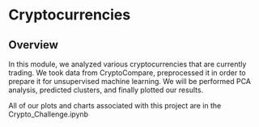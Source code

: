 # Cryptocurrencies

## Overview

In this module, we analyzed various cryptocurrencies that are currently trading. We took data from CryptoCompare, preprocessed it in order to prepare it for unsupervised machine learning. We will be performed PCA analysis, predicted clusters, and finally plotted our results.

All of our plots and charts associated with this project are in the Crypto_Challenge.ipynb
